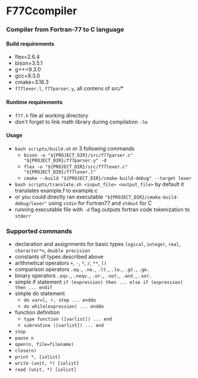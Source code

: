 # F77Ccompiler
### Compiler from Fortran-77 to C language
#### Build requirements
- flex=2.6.4
- bison=3.5.1
- g++=9.3.0
- gcc=9.3.0
- cmake=3.16.3
- `f77lexer.l`, `f77parser.y`, all contens of src/*
#### Runtime requirements
- `f77.h` file at working directory
- don't forget to link math library during compilation `-lm`
#### Usage
- `bash scripts/build.sh` or 3 following commands
  - `bison -o "${PROJECT_DIR}/src/f77parser.c" "${PROJECT_DIR}/f77parser.y" -d `
  - `flex -o "${PROJECT_DIR}/src/f77lexer.c" "${PROJECT_DIR}/f77lexer.l"`
  - `cmake --build "${PROJECT_DIR}/cmake-build-debug" --target lexer`
- `bash scripts/translate.sh <input_file> <output_file>` by default it translates example.f to example.c
- or you could directly ran executable `"${PROJECT_DIR}/cmake-build-debug/lexer"` using `stdin` for Fortran77 and `stdout` for C
- running executable file with `-d` flag outputs fortran code tokenization to `stderr`
### Supported commands
- declaration and assignments for basic types `logical`, `integer`, `real`, `character*n`, `double precision`
- constants of types described above
- arithmetical operators  `+`, `-`, `*`, `/`, `**`, `()`
- comparison operators `.eq.`, `.ne.`, `.lt.`, `.le.`, `.gt.`, `.ge.`
- binary operators `.eqv.`, `.neqv.`, `.or.`, `.not.`, `.and.`, `.xor.`
- simple if statement `if (expression) then ... else if (expression) then ... endif`
- simple do statement
  - `do var=l, r, step ... enddo` 
  - `do while(expression) ... enddo`
- function definition 
  - `type function ([varlist]) ... end`
  - `subroutine ([varlist]) ... end`
- `stop`
- `pause n`
- `open(n, file=filename)`
- `close(n)`
- `print *, [iolist]`
- `write (unit, *) [iolist]`
- `read (unit, *) [iolist]`
